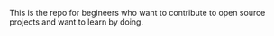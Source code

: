 This is the repo for begineers who want to contribute to open source projects and want to learn by doing.
